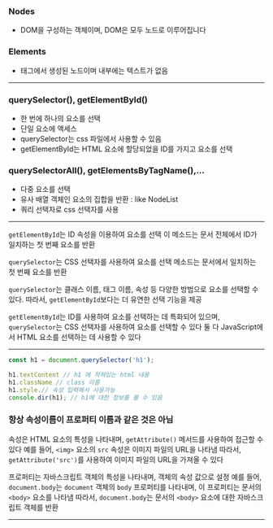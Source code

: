 ### Nodes
- DOM을 구성하는 객체이며, DOM은 모두 노드로 이루어집니다

### Elements
- 태그에서 생성된 노드이며 내부에는 텍스트가 없음

---

### querySelector(), getElementById()
- 한 번에 하나의 요소를 선택
- 단일 요소에 액세스
- querySelector는 css 파일에서 사용할 수 있음
- getElementById는 HTML 요소에 할당되었을 ID를 가지고 요소를 선택

### querySelectorAll(), getElementsByTagName(),...
- 다중 요소를 선택
- 유사 배열 객체인 요소의 집합을 반환 : like NodeList
- 쿼리 선택자로 css 선택자를 사용

---

`getElementById`는 ID 속성을 이용하여 요소를 선택 
이 메소드는 문서 전체에서 ID가 일치하는 첫 번째 요소를 반환

`querySelector`는 CSS 선택자를 사용하여 요소를 선택
 메소드는 문서에서 일치하는 첫 번째 요소를 반환

`querySelector`는 클래스 이름, 태그 이름, 속성 등 다양한 방법으로 요소를 선택할 수 있다.
따라서, `getElementById`보다는 더 유연한 선택 기능을 제공

`getElementById`는 ID를 사용하여 요소를 선택하는 데 특화되어 있으며, `querySelector`는 CSS 선택자를 사용하여 요소를 선택할 수 있다 
둘 다 JavaScript에서 HTML 요소를 선택하는 데 사용할 수 있다

---

```js
const h1 = document.querySelector('h1');

h1.textContent // h1 에 적혀있는 html 내용
h1.className // class 이름
h1.style.// 속성 입력해서 사용가능
console.dir(h1); // h1에 대한 정보를 볼 수 있음
```

### 항상 속성이름이 프로퍼티 이름과 같은 것은 아님

속성은 HTML 요소의 특성을 나타내며, `getAttribute()` 메서드를 사용하여 접근할 수 있다
예를 들어, `<img>` 요소의 `src` 속성은 이미지 파일의 URL을 나타냄
따라서, `getAttribute('src')`를 사용하여 이미지 파일의 URL을 가져올 수 있다

프로퍼티는 자바스크립트 객체의 특성을 나타내며, 객체의 속성 값으로 설정
예를 들어, `document.body`는 `document` 객체의 `body` 프로퍼티를 나타내며, 이 프로퍼티는 문서의 `<body>` 요소를 나타냄
따라서, `document.body`는 문서의 `<body>` 요소에 대한 자바스크립트 객체를 반환

---

